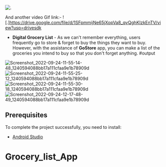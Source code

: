 ![.](https://media.giphy.com/media/Mr944mRsG5C3AMqwEL/giphy.gif)

And another video Gif link:-
![.]https://drive.google.com/file/d/1SFpmmijNe65jXopVa8_qvQghKIzkEnTV/view?usp=drivesdk


- <b>Digital Grocery List</b> - As we can't remember everything, users frequently go to store & forget to buy the things they want to buy. However, with the assistance of <b>GoStore</b> app, you can make a list of the groceries you intend to buy so that you don't forget anything.
#output

![Screenshot_2022-09-24-11-55-14-48_1240594088bb17a111cfaa9e1b78909d](https://user-images.githubusercontent.com/110631475/192086195-981c9dee-0dea-4f03-9641-ef4d9ae65e95.jpg)
![Screenshot_2022-09-24-11-55-25-12_1240594088bb17a111cfaa9e1b78909d](https://user-images.githubusercontent.com/110631475/192086238-c3594179-3e79-41e7-88b4-babb4b739328.jpg)
![Screenshot_2022-09-24-11-55-30-18_1240594088bb17a111cfaa9e1b78909d](https://user-images.githubusercontent.com/110631475/192086241-0b00fca4-944d-4e45-9026-fade90e1c187.jpg)
![Screenshot_2022-09-24-12-17-48-49_1240594088bb17a111cfaa9e1b78909d](https://user-images.githubusercontent.com/110631475/192086244-eabf690d-3969-4243-aef6-ba8022fecf7c.jpg)

Prerequisites
------------

To complete the project successfully, you need to install:
- [Android Studio](https://www.geeksforgeeks.org/guide-to-install-and-set-up-android-studio/)
# Grocery_list_App
